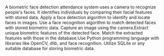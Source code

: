 A biometric face detection attendance system uses a 
camera to recognize people's faces. It identifies individuals 
by comparing their facial features with stored data. 
Apply a face detection algorithm to identify and locate faces 
in images. Use a face recognition algorithm to match 
detected faces with stored biometric data.
Capture an image using the camera.Extract unique biometric 
features of the detected face. Match the extracted features 
with those in the database.Use Python programming language with libraries like 
OpenCV, dlib, and face recognition. Utilize SQLite or any 
suitable database for storing biometric data.
